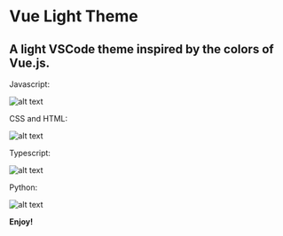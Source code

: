 # Vue Light Theme
## A light VSCode theme inspired by the colors of Vue.js.

Javascript:

![alt text](https://raw.githubusercontent.com/yonyonder/vue-light-theme/main/img/css-html.png)

CSS and HTML:

![alt text](https://raw.githubusercontent.com/yonyonder/vue-light-theme/main/img/javascript.png)

Typescript:

![alt text](https://raw.githubusercontent.com/yonyonder/vue-light-theme/main/img/python.png)

Python:

![alt text](https://raw.githubusercontent.com/yonyonder/vue-light-theme/main/img/typescript.png)

**Enjoy!**
